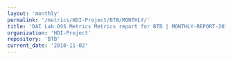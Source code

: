 ```yaml
---
layout: 'monthly'
permalink: '/metrics/HDI-Project/BTB/MONTHLY/'
title: 'DAI Lab OSS Metrics Metrics report for BTB | MONTHLY-REPORT-2018-11-02'
organization: 'HDI-Project'
repository: 'BTB'
current_date: '2018-11-02'
---
```


